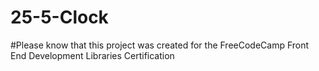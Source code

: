 # 25-5-Clock
#Please know that this project was created for the FreeCodeCamp Front End Development Libraries Certification
